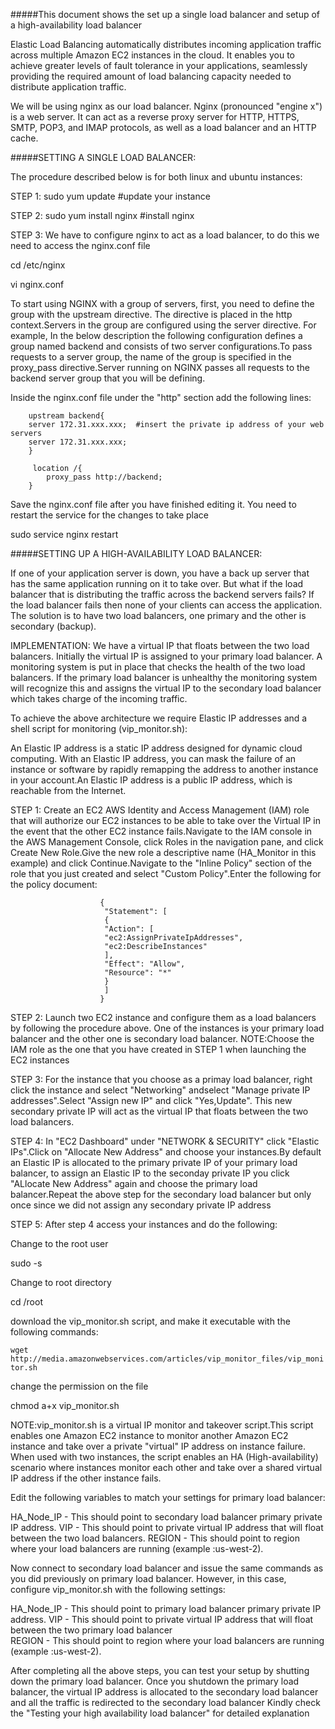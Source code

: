#####This document shows the set up a single load balancer and setup of a high-availability load balancer 


Elastic Load Balancing automatically distributes incoming application traffic across multiple Amazon EC2 instances in the cloud. 
It enables you to achieve greater levels of fault tolerance in your applications, seamlessly providing the required amount of load 
balancing capacity needed to distribute application traffic.

We will be using nginx as our load balancer. Nginx (pronounced "engine x") is a web server. It can act as a reverse proxy server 
for HTTP, HTTPS, SMTP, POP3, and IMAP protocols, as well as a load balancer and an HTTP cache.

#####SETTING A SINGLE LOAD BALANCER:

The procedure described below is for both linux and ubuntu instances:
	
STEP 1: sudo yum update   #update your instance
        
        
STEP 2: sudo yum install nginx   #install nginx
        
STEP 3: We have to configure nginx to act as a load balancer, to do this we need to access the nginx.conf file
        
cd /etc/nginx
      	
vi nginx.conf
        
	
To start using NGINX with a group of servers, first, you need to define the group with the upstream directive. The directive is placed in the http context.Servers in the group are configured using the server directive. For example, In the below description the following configuration defines a group named backend and consists of two server configurations.To pass requests to a server group, the name of the group is specified in the proxy_pass directive.Server running on NGINX passes all requests to the backend server group that you will be defining.
        
Inside the nginx.conf file under the "http" section add the following lines:
        
        
        upstream backend{
        server 172.31.xxx.xxx;  #insert the private ip address of your web servers
        server 172.31.xxx.xxx;
        }
        
         location /{
            proxy_pass http://backend;
        }
        
  	
Save the nginx.conf file after you have finished editing it. You need to restart the service for the changes to take place

sudo service nginx restart
        

#####SETTING UP A HIGH-AVAILABILITY LOAD BALANCER:

If one of your application server is down, you have a back up server that has the same application running on it to take over. 
But what if the load balancer that is distributing the traffic across the backend servers fails? If the load balancer fails then 
none of your clients can access the application. The solution is to have two load balancers, one primary and the other is secondary (backup). 

IMPLEMENTATION:
We have a virtual IP that floats between the two load balancers. Initially the virtual IP is assigned to your primary load
balancer. A monitoring system is put in place that checks the health of the two load balancers. If the primary load balancer 
is unhealthy the monitoring system will recognize this and assigns the virtual IP to the secondary load balancer which takes 
charge of the incoming traffic.

To achieve the above architecture we require Elastic IP addresses and a shell script for monitoring (vip_monitor.sh):

An Elastic IP address is a static IP address designed for dynamic cloud computing. With an Elastic IP address, you can mask 
the failure of an instance or software by rapidly remapping the address to another instance in your account.An Elastic IP 
address is a public IP address, which is reachable from the Internet. 

STEP 1: Create an EC2 AWS Identity and Access Management (IAM) role that will authorize our EC2 instances to be able to take 
over the Virtual IP in the event that the other EC2 instance fails.Navigate to the IAM console in the AWS Management Console, click  Roles in the navigation pane, and click Create New Role.Give the new role a descriptive name (HA_Monitor in this example) and click Continue.Navigate to the "Inline Policy" section of the role that you just created and select "Custom Policy".Enter the following for the policy document:
					 
					 	
					 	{
						 "Statement": [
						 {
						 "Action": [
						 "ec2:AssignPrivateIpAddresses",
						 "ec2:DescribeInstances"
						 ],
						 "Effect": "Allow",
						 "Resource": "*"
						 }
						 ]
						}
      						

STEP 2: Launch two EC2 instance and configure them as a load balancers by following the procedure above. One of the instances
is your primary load balancer and the other one is secondary load balancer.
NOTE:Choose the IAM role as the one that you have created in STEP 1 when launching the EC2 instances

STEP 3: For the instance that you choose as a primay load balancer, right click the instance and select "Networking" andselect "Manage private IP addresses".Select "Assign new IP" and click "Yes,Update". This new secondary private IP will act as the virtual IP that floats between the two load balancers. 

STEP 4: In "EC2 Dashboard" under "NETWORK & SECURITY" click "Elastic IPs".Click on "Allocate New Address" and choose your 
instances.By default an Elastic IP is allocated to the primary private IP of your primary load balancer, to assign an Elastic IP to the seconday private IP you click "ALlocate New Address" again and choose the primary load balancer.Repeat the above step for the secondary load balancer but only once since we did not assign any secondary private IP address
	
STEP 5: After step 4 access your instances and do the following:
	
Change to the root user

sudo -s 
	
Change to root directory

cd /root
	
download the vip_monitor.sh script, and make it executable with the following commands:

```wget http://media.amazonwebservices.com/articles/vip_monitor_files/vip_monitor.sh```
	
change the permission on the file

chmod a+x vip_monitor.sh
	
NOTE:vip_monitor.sh is a virtual IP monitor and takeover script.This script enables one Amazon EC2 instance to monitor 
another Amazon EC2 instance and take over a private "virtual" IP address on instance failure. When used with two instances, the script enables an HA (High-availability) scenario where instances monitor each other and take over a shared virtual IP address if the other instance fails.

Edit the following variables to match your settings for primary load balancer:
	
HA_Node_IP - This should point to secondary load balancer primary private IP address.
VIP - This should point to private virtual IP address that will float between the two load balancers.
REGION - This should point to region where your load balancers are running (example :us-west-2).
	
Now connect to secondary load balancer and issue the same commands as you did previously on primary load balancer. 
However, in this case, configure vip_monitor.sh with the following settings:
	
HA_Node_IP - This should point to primary load balancer primary private IP address.
VIP - This should point to private virtual IP address that will float between the two primary load balancer    
REGION - This should point to region where your load balancers are running (example :us-west-2).

After completing all the above steps, you can test your setup by shutting down the primary load balancer. Once you shutdown the
primary load balancer, the virtual IP address is allocated to the secondary load balancer and all the traffic is redirected 
to the secondary load balancer
Kindly check the "Testing your high availability load balancer" for detailed explanation

        
        
        

        
        
        
        
        
